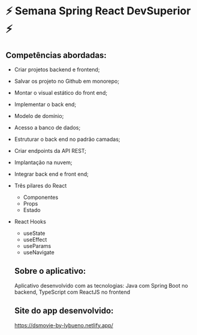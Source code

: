 # :zap: Semana Spring React DevSuperior :zap:

## Competências abordadas: 
- Criar projetos backend e frontend;
- Salvar os projeto no Github em monorepo;
- Montar o visual estático do front end;
- Implementar o back end;
- Modelo de domínio;
- Acesso a banco de dados;
- Estruturar o back end no padrão camadas;
- Criar endpoints da API REST;
- Implantação na nuvem;
- Integrar back end e front end;
- Três pilares do React
  - Componentes
  - Props
  - Estado
- React Hooks
  - useState
  - useEffect
  - useParams
  - useNavigate
  
  ## Sobre o aplicativo:
  Aplicativo desenvolvido com as tecnologias: 
  Java com Spring Boot no backend, TypeScript com ReactJS no frontend
  
  ## Site do app desenvolvido:
  https://dsmovie-by-lybueno.netlify.app/
